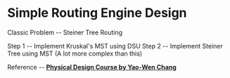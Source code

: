 # Simple Routing Engine Design

Classic Problem -- Steiner Tree Routing

Step 1 -- Implement Kruskal's MST using DSU
Step 2 -- Implement Steiner Tree using MST (A lot more complex than this)

Reference -- [**Physical Design Course by Yao-Wen Chang**](https://github.com/Daikon-Sun/Physical-Design-for-Nanometer-ICs)


